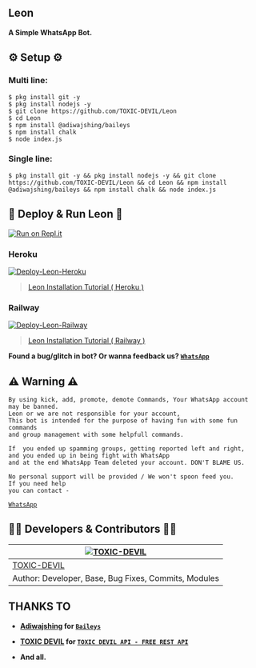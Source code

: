 ## Leon
**A Simple WhatsApp Bot.**

## ⚙️ Setup ⚙️

### Multi line:
```
$ pkg install git -y
$ pkg install nodejs -y
$ git clone https://github.com/TOXIC-DEVIL/Leon
$ cd Leon
$ npm install @adiwajshing/baileys
$ npm install chalk
$ node index.js
```

### Single line:
```
$ pkg install git -y && pkg install nodejs -y && git clone https://github.com/TOXIC-DEVIL/Leon && cd Leon && npm install @adiwajshing/baileys && npm install chalk && node index.js
```

## 💫 Deploy & Run Leon 💫

[![Run on Repl.it](https://repl.it/badge/github/TOXIC-DEVIL/WhatsApp-Bot)](https://replit.com/@TOXICDEVIL/Leon)

### Heroku

[![Deploy-Leon-Heroku](https://www.herokucdn.com/deploy/button.svg)](https://heroku.com/deploy?template=https://github.com/TOXIC-DEVIL/Leon)
> [Leon Installation Tutorial ( Heroku )](https://youtu.be/eZ3xhIWnuyY)

### Railway

[![Deploy-Leon-Railway](https://railway.app/button.svg)](https://railway.app/new/template/e9CKXX?referralCode=ToxicDevil)
> [Leon Installation Tutorial ( Railway )](https://youtu.be/tiOHHhOgNJs)

**Found a bug/glitch in bot? Or wanna feedback us? [`WhatsApp`](https://wa.me/919747867484?text=Hi)**

## ⚠ Warning ⚠

```
By using kick, add, promote, demote Commands, Your WhatsApp account may be banned.
Leon or we are not responsible for your account, 
This bot is intended for the purpose of having fun with some fun commands 
and group management with some helpfull commands.

If  you ended up spamming groups, getting reported left and right, 
and you ended up in being fight with WhatsApp
and at the end WhatsApp Team deleted your account. DON'T BLAME US.

No personal support will be provided / We won't spoon feed you. 
If you need help
you can contact - 
```
[`WhatsApp`](https://wa.me/918595651408?text=Hi)

## 👨‍💻 Developers & Contributors 👨‍💻

 [![TOXIC-DEVIL](https://github.com/TOXIC-DEVIL.png?size=100)](https://github.com/TOXIC-DEVIL) |
----|
[TOXIC-DEVIL](https://github.com/TOXIC-DEVIL)  | 
Author: Developer, Base, Bug Fixes, Commits, Modules | 

## THANKS TO

- **[Adiwajshing](https://github.com/Adiwajshing) for [`Baileys`](https://github.com/adiwajshing/Baileys)**

- **[TOXIC DEVIL](https://github.com/TOXIC-DEVIL) for [`TOXIC DEVIL API - FREE REST API`](https://api-toxic-devil.herokuapp.com/)**

- **And all.**
